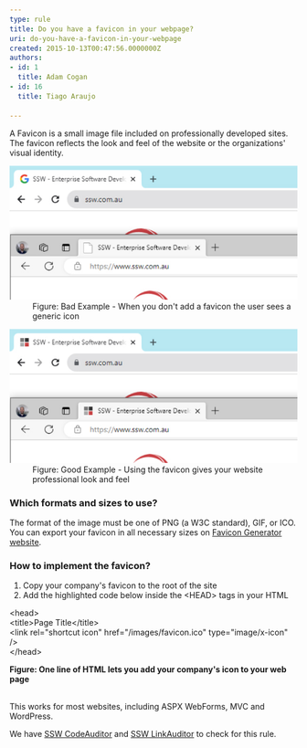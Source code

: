 ```yaml
---
type: rule
title: Do you have a favicon in your webpage?
uri: do-you-have-a-favicon-in-your-webpage
created: 2015-10-13T00:47:56.0000000Z
authors:
- id: 1
  title: Adam Cogan
- id: 16
  title: Tiago Araujo

---
```




<span class='intro'> <p>A Favicon is a small image file included on professionally developed sites. The favicon reflects the look and feel of the website or the organizations' visual identity.<br></p> </span>

<dl class="badImage"><dt> 
      <img src="favicon-bad.jpg" alt="" /> 
   </dt><dd>Figure&#58; Bad Example - When you don't add a favicon the user sees a generic icon</dd></dl><dl class="goodImage"><dt> 
      <img src="favicon-good.jpg" alt="" /> 
   </dt><dd> Figure&#58; Good Example - Using the favicon gives your website professional look and feel</dd></dl><h3>Which formats and sizes to use?</h3><p>The format of the image must be one of PNG (a W3C standard), GIF, or ICO. You can export your favicon in all necessary sizes on&#160;<a href="https&#58;//realfavicongenerator.net/">Favicon Generator website</a>.<br></p><h3>How to implement the favicon?</h3><ol><li>Copy your company's favicon to the root of the site</li><li>Add the highlighted code below inside the &lt;HEAD&gt; tags in your HTML</li></ol><p class="greyBox">&lt;head&gt;<br>			 &lt;title&gt;Page Title&lt;/title&gt;<br>			 
   <span class="ssw15-rteStyle-Highlight">&lt;link rel=&quot;shortcut icon&quot; href=&quot;/images/favicon.ico&quot; type=&quot;image/x-icon&quot; /&gt;</span><br>			 &lt;/head&gt;</p>			 
<strong>Figure&#58; One line of HTML lets you add your company's icon to your web page</strong>
<div>
   <b><br></b><strong></strong>
   <p>This works for most websites, including ASPX WebForms, MVC and WordPress.</p><p class="ssw15-rteElement-YellowBorderBox"> We have 
      <a href="https&#58;//www.ssw.com.au/ssw/CodeAuditor/">SSW CodeAuditor</a> and 
      <a href="https&#58;//www.ssw.com.au/ssw/LinkAuditor/">SSW LinkAuditor</a> to check for this rule.​​<br></p></div>


